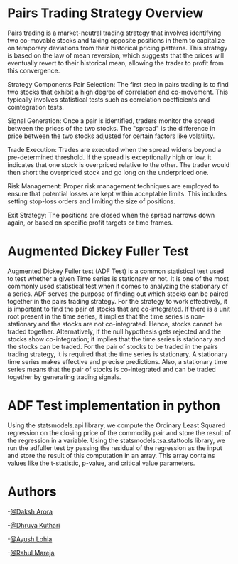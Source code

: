 # Pairs Trading Strategy Overview
Pairs trading is a market-neutral trading strategy that involves identifying two co-movable stocks and taking opposite positions in them to capitalize on temporary deviations from their historical pricing patterns. This strategy is based on the law of mean reversion, which suggests that the prices will eventually revert to their historical mean, allowing the trader to profit from this convergence.

Strategy Components
Pair Selection: The first step in pairs trading is to find two stocks that exhibit a high degree of correlation and co-movement. This typically involves statistical tests such as correlation coefficients and cointegration tests.

Signal Generation: Once a pair is identified, traders monitor the spread between the prices of the two stocks. The "spread" is the difference in price between the two stocks adjusted for certain factors like volatility.

Trade Execution: Trades are executed when the spread widens beyond a pre-determined threshold. If the spread is exceptionally high or low, it indicates that one stock is overpriced relative to the other. The trader would then short the overpriced stock and go long on the underpriced one.

Risk Management: Proper risk management techniques are employed to ensure that potential losses are kept within acceptable limits. This includes setting stop-loss orders and limiting the size of positions.

Exit Strategy: The positions are closed when the spread narrows down again, or based on specific profit targets or time frames.

# Augmented Dickey Fuller Test
Augmented Dickey Fuller test (ADF Test) is a common statistical test used to test whether a given Time series is stationary or not. It is one of the most commonly used statistical test when it comes to analyzing the stationary of a series.
ADF serves the purpose of finding out which stocks can be paired together in the pairs trading strategy. For the strategy to work effectively, it is important to find the pair of stocks that are co-integrated.
If there is a unit root present in the time series, it implies that the time series is non-stationary and the stocks are not co-integrated. Hence, stocks cannot be traded together.
Alternatively, if the null hypothesis gets rejected and the stocks show co-integration; it implies that the time series is stationary and the stocks can be traded.
For the pair of stocks to be traded in the pairs trading strategy, it is required that the time series is stationary. A stationary time series makes effective and precise predictions.
Also, a stationary time series means that the pair of stocks is co-integrated and can be traded together by generating trading signals.

# ADF Test implementation in python
Using the statsmodels.api library, we compute the Ordinary Least Squared regression on the closing price of the commodity pair and store the result of the regression in a variable.
Using the statsmodels.tsa.stattools library, we run the adfuller test by passing the residual of the regression as the input and store the result of this computation in an array. This array contains values like the t-statistic, p-value, and critical value parameters. 

# Authors
-[@Daksh Arora](https://github.com/daksharora01)

-[@Dhruva Kuthari](https://github.com/Dhruva-Kuthari)

-[@Ayush Lohia](https://github.com/ayush-kl)

-[@Rahul Mareja](https://github.com/rahulmareja1710)

